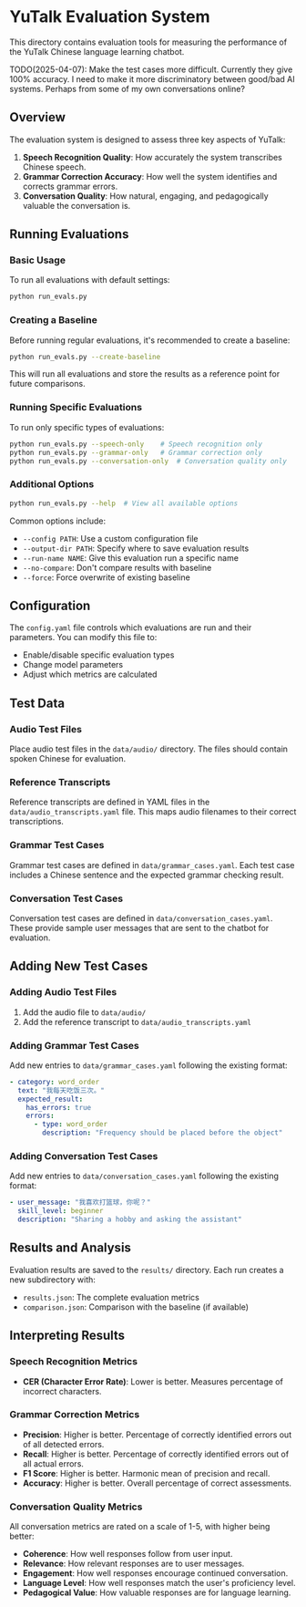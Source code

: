 # YuTalk Evaluation System

This directory contains evaluation tools for measuring the performance of the YuTalk Chinese language learning chatbot.

TODO(2025-04-07): Make the test cases more difficult. Currently they give 100% accuracy. I need to make it more discriminatory between good/bad AI systems. Perhaps from some of my own conversations online?


## Overview

The evaluation system is designed to assess three key aspects of YuTalk:

1. **Speech Recognition Quality**: How accurately the system transcribes Chinese speech.
2. **Grammar Correction Accuracy**: How well the system identifies and corrects grammar errors.
3. **Conversation Quality**: How natural, engaging, and pedagogically valuable the conversation is.

## Running Evaluations

### Basic Usage

To run all evaluations with default settings:

```bash
python run_evals.py
```

### Creating a Baseline

Before running regular evaluations, it's recommended to create a baseline:

```bash
python run_evals.py --create-baseline
```

This will run all evaluations and store the results as a reference point for future comparisons.

### Running Specific Evaluations

To run only specific types of evaluations:

```bash
python run_evals.py --speech-only    # Speech recognition only
python run_evals.py --grammar-only   # Grammar correction only
python run_evals.py --conversation-only  # Conversation quality only
```

### Additional Options

```bash
python run_evals.py --help  # View all available options
```

Common options include:
- `--config PATH`: Use a custom configuration file
- `--output-dir PATH`: Specify where to save evaluation results
- `--run-name NAME`: Give this evaluation run a specific name
- `--no-compare`: Don't compare results with baseline
- `--force`: Force overwrite of existing baseline

## Configuration

The `config.yaml` file controls which evaluations are run and their parameters. You can modify this file to:
- Enable/disable specific evaluation types
- Change model parameters
- Adjust which metrics are calculated

## Test Data

### Audio Test Files

Place audio test files in the `data/audio/` directory. The files should contain spoken Chinese for evaluation.

### Reference Transcripts

Reference transcripts are defined in YAML files in the `data/audio_transcripts.yaml` file. This maps audio filenames to their correct transcriptions.

### Grammar Test Cases

Grammar test cases are defined in `data/grammar_cases.yaml`. Each test case includes a Chinese sentence and the expected grammar checking result.

### Conversation Test Cases

Conversation test cases are defined in `data/conversation_cases.yaml`. These provide sample user messages that are sent to the chatbot for evaluation.

## Adding New Test Cases

### Adding Audio Test Files

1. Add the audio file to `data/audio/`
2. Add the reference transcript to `data/audio_transcripts.yaml`

### Adding Grammar Test Cases

Add new entries to `data/grammar_cases.yaml` following the existing format:

```yaml
- category: word_order
  text: "我每天吃饭三次。"
  expected_result:
    has_errors: true
    errors:
      - type: word_order
        description: "Frequency should be placed before the object"
```

### Adding Conversation Test Cases

Add new entries to `data/conversation_cases.yaml` following the existing format:

```yaml
- user_message: "我喜欢打篮球，你呢？"
  skill_level: beginner
  description: "Sharing a hobby and asking the assistant"
```

## Results and Analysis

Evaluation results are saved to the `results/` directory. Each run creates a new subdirectory with:

- `results.json`: The complete evaluation metrics
- `comparison.json`: Comparison with the baseline (if available)

## Interpreting Results

### Speech Recognition Metrics

- **CER (Character Error Rate)**: Lower is better. Measures percentage of incorrect characters.

### Grammar Correction Metrics

- **Precision**: Higher is better. Percentage of correctly identified errors out of all detected errors.
- **Recall**: Higher is better. Percentage of correctly identified errors out of all actual errors.
- **F1 Score**: Higher is better. Harmonic mean of precision and recall.
- **Accuracy**: Higher is better. Overall percentage of correct assessments.

### Conversation Quality Metrics

All conversation metrics are rated on a scale of 1-5, with higher being better:

- **Coherence**: How well responses follow from user input.
- **Relevance**: How relevant responses are to user messages.
- **Engagement**: How well responses encourage continued conversation.
- **Language Level**: How well responses match the user's proficiency level.
- **Pedagogical Value**: How valuable responses are for language learning.